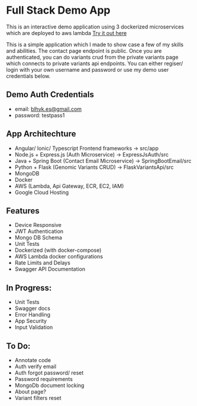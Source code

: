 # Full Stack Demo App
This is an interactive demo application using 3 dockerized microservices which are deployed to aws lambda
[Try it out here](https://barryhykesdemo.web.app)

This is a simple application which I made to show case a few of my skills and abilities. The contact page
endpoint is public. Once you are authenticated, you can do variants crud from the private variants page which 
connects to private variants api endpoints. You can either regiser/ login with your own username and password or
use my demo user credentials below.

## Demo Auth Credentials
 - email: blhyk.es@gmail.com
 - password: testpass1

## App Architechture
 - Angular/ Ionic/ Typescript Frontend frameworks -> src/app
 - Node.js + Express.js (Auth Microservice) -> ExpressJsAuth/src
 - Java + Spring Boot (Contact Email Microservice) -> SpringBootEmail/src
 - Python + Flask (Genomic Variants CRUD) -> FlaskVariantsApi/src
 - MongoDB
 - Docker
 - AWS (Lambda, Api Gateway, ECR, EC2, IAM)
 - Google Cloud Hosting

## Features
 - Device Responsive
 - JWT Authentication
 - Mongo DB Schema
 - Unit Tests
 - Dockerized (with docker-compose)
 - AWS Lambda docker configurations
 - Rate Limits and Delays
 - Swagger API Documentation

## In Progress:
 - Unit Tests
 - Swagger docs
 - Error Handling
 - App Security
 - Input Validation

## To Do:
 - Annotate code
 - Auth verify email
 - Auth forgot password/ reset
 - Password requirements
 - MongoDb document locking
 - About page?
 - Variant filters reset
